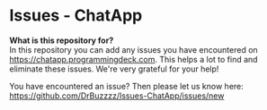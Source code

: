 # Issues - ChatApp

<b>What is this repository for?</b></br>
In this repository you can add any issues you have encountered on https://chatapp.programmingdeck.com. This helps a lot to find and eliminate these issues. We're very grateful for your help!

You have encountered an issue? Then please let us know here: https://github.com/DrBuzzzz/Issues-ChatApp/issues/new
